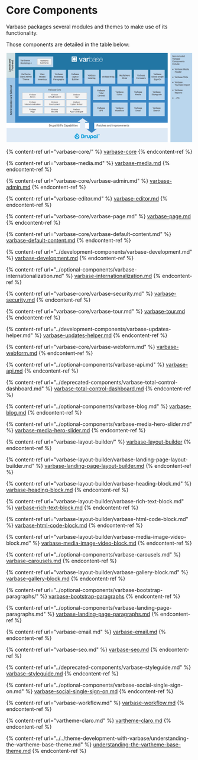 # Core Components

Varbase packages several modules and themes to make use of its functionality.&#x20;

Those components are detailed in the table below:

![Varbase Components Diagram](<../../../.gitbook/assets/varbase components.png>)

{% content-ref url="varbase-core/" %}
[varbase-core](varbase-core/)
{% endcontent-ref %}

{% content-ref url="varbase-media.md" %}
[varbase-media.md](varbase-media.md)
{% endcontent-ref %}

{% content-ref url="varbase-core/varbase-admin.md" %}
[varbase-admin.md](varbase-core/varbase-admin.md)
{% endcontent-ref %}

{% content-ref url="varbase-editor.md" %}
[varbase-editor.md](varbase-editor.md)
{% endcontent-ref %}

{% content-ref url="varbase-core/varbase-page.md" %}
[varbase-page.md](varbase-core/varbase-page.md)
{% endcontent-ref %}

{% content-ref url="varbase-core/varbase-default-content.md" %}
[varbase-default-content.md](varbase-core/varbase-default-content.md)
{% endcontent-ref %}

{% content-ref url="../development-components/varbase-development.md" %}
[varbase-development.md](../development-components/varbase-development.md)
{% endcontent-ref %}

{% content-ref url="../optional-components/varbase-internationalization.md" %}
[varbase-internationalization.md](../optional-components/varbase-internationalization.md)
{% endcontent-ref %}

{% content-ref url="varbase-core/varbase-security.md" %}
[varbase-security.md](varbase-core/varbase-security.md)
{% endcontent-ref %}

{% content-ref url="varbase-core/varbase-tour.md" %}
[varbase-tour.md](varbase-core/varbase-tour.md)
{% endcontent-ref %}

{% content-ref url="../development-components/varbase-updates-helper.md" %}
[varbase-updates-helper.md](../development-components/varbase-updates-helper.md)
{% endcontent-ref %}

{% content-ref url="varbase-core/varbase-webform.md" %}
[varbase-webform.md](varbase-core/varbase-webform.md)
{% endcontent-ref %}

{% content-ref url="../optional-components/varbase-api.md" %}
[varbase-api.md](../optional-components/varbase-api.md)
{% endcontent-ref %}

{% content-ref url="../deprecated-components/varbase-total-control-dashboard.md" %}
[varbase-total-control-dashboard.md](../deprecated-components/varbase-total-control-dashboard.md)
{% endcontent-ref %}

{% content-ref url="../optional-components/varbase-blog.md" %}
[varbase-blog.md](../optional-components/varbase-blog.md)
{% endcontent-ref %}

{% content-ref url="../optional-components/varbase-media-hero-slider.md" %}
[varbase-media-hero-slider.md](../optional-components/varbase-media-hero-slider.md)
{% endcontent-ref %}

{% content-ref url="varbase-layout-builder/" %}
[varbase-layout-builder](varbase-layout-builder/)
{% endcontent-ref %}

{% content-ref url="varbase-layout-builder/varbase-landing-page-layout-builder.md" %}
[varbase-landing-page-layout-builder.md](varbase-layout-builder/varbase-landing-page-layout-builder.md)
{% endcontent-ref %}

{% content-ref url="varbase-layout-builder/varbase-heading-block.md" %}
[varbase-heading-block.md](varbase-layout-builder/varbase-heading-block.md)
{% endcontent-ref %}

{% content-ref url="varbase-layout-builder/varbase-rich-text-block.md" %}
[varbase-rich-text-block.md](varbase-layout-builder/varbase-rich-text-block.md)
{% endcontent-ref %}

{% content-ref url="varbase-layout-builder/varbase-html-code-block.md" %}
[varbase-html-code-block.md](varbase-layout-builder/varbase-html-code-block.md)
{% endcontent-ref %}

{% content-ref url="varbase-layout-builder/varbase-media-image-video-block.md" %}
[varbase-media-image-video-block.md](varbase-layout-builder/varbase-media-image-video-block.md)
{% endcontent-ref %}

{% content-ref url="../optional-components/varbase-carousels.md" %}
[varbase-carousels.md](../optional-components/varbase-carousels.md)
{% endcontent-ref %}

{% content-ref url="varbase-layout-builder/varbase-gallery-block.md" %}
[varbase-gallery-block.md](varbase-layout-builder/varbase-gallery-block.md)
{% endcontent-ref %}

{% content-ref url="../optional-components/varbase-bootstrap-paragraphs/" %}
[varbase-bootstrap-paragraphs](../optional-components/varbase-bootstrap-paragraphs/)
{% endcontent-ref %}

{% content-ref url="../optional-components/varbase-landing-page-paragraphs.md" %}
[varbase-landing-page-paragraphs.md](../optional-components/varbase-landing-page-paragraphs.md)
{% endcontent-ref %}

{% content-ref url="varbase-email.md" %}
[varbase-email.md](varbase-email.md)
{% endcontent-ref %}

{% content-ref url="varbase-seo.md" %}
[varbase-seo.md](varbase-seo.md)
{% endcontent-ref %}

{% content-ref url="../deprecated-components/varbase-styleguide.md" %}
[varbase-styleguide.md](../deprecated-components/varbase-styleguide.md)
{% endcontent-ref %}

{% content-ref url="../optional-components/varbase-social-single-sign-on.md" %}
[varbase-social-single-sign-on.md](../optional-components/varbase-social-single-sign-on.md)
{% endcontent-ref %}

{% content-ref url="varbase-workflow.md" %}
[varbase-workflow.md](varbase-workflow.md)
{% endcontent-ref %}

{% content-ref url="vartheme-claro.md" %}
[vartheme-claro.md](vartheme-claro.md)
{% endcontent-ref %}

{% content-ref url="../../theme-development-with-varbase/understanding-the-vartheme-base-theme.md" %}
[understanding-the-vartheme-base-theme.md](../../theme-development-with-varbase/understanding-the-vartheme-base-theme.md)
{% endcontent-ref %}



































